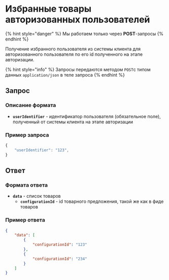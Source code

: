 # Избранные товары авторизованных пользователей

{% hint style="danger" %}
Мы работаем только через **POST**-запросы
{% endhint %}

Получение избранного пользователя из системы клиента для авторизованного пользователя по его id полученного на этапе авторизации.&#x20;

{% hint style="info" %}
Запросы передаются методом `POST`c типом данных `application/json` в теле запроса
{% endhint %}

## Запрос

### Описание формата

* **`userIdentifier`** - идентификатор пользователя (обязательное поле), полученный от системы клиента на этапе авторизации

### Пример запроса

```javascript
{
    "userIdentifier": "123",
}
```

## Ответ

### Формата ответа

* **`data`** - список товаров&#x20;
  * **`configurationId`** - id товарного предложения, такой же как в фиде товаров

### Пример ответа

```json
{
    "data": [
        {
            "configurationId": "123"
        },
        {
            "configurationId": "234"
        }
    ]
}
```

